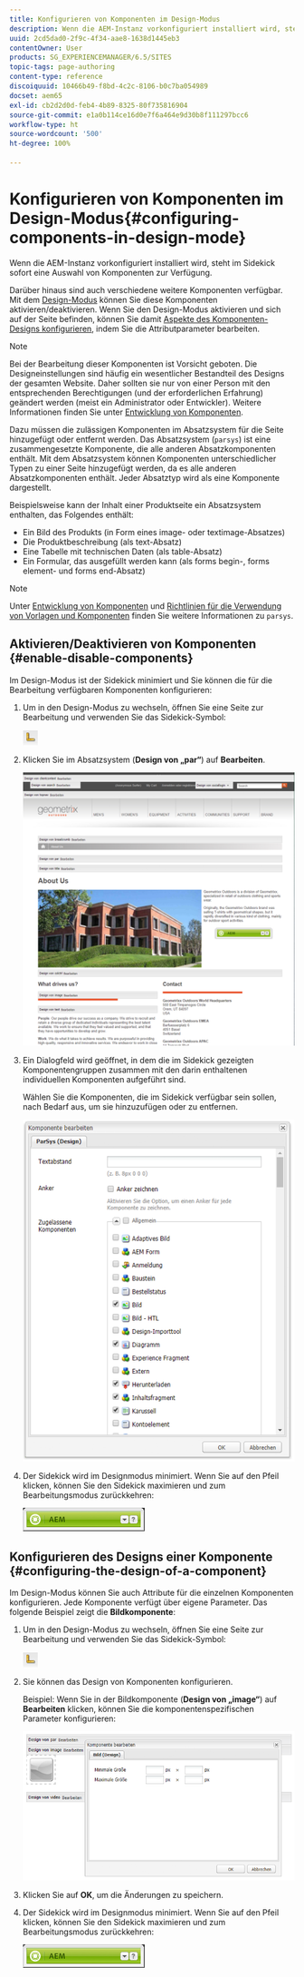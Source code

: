 ```yaml
---
title: Konfigurieren von Komponenten im Design-Modus
description: Wenn die AEM-Instanz vorkonfiguriert installiert wird, steht im Sidekick sofort eine Auswahl von Komponenten zur Verfügung. Darüber hinaus stehen auch verschiedene weitere Komponenten zur Verfügung. Sie können den Design-Modus verwenden, um diese Komponenten zu aktivieren/deaktivieren.
uuid: 2cd5dad0-2f9c-4f34-aae8-1638d1445eb3
contentOwner: User
products: SG_EXPERIENCEMANAGER/6.5/SITES
topic-tags: page-authoring
content-type: reference
discoiquuid: 10466b49-f8bd-4c2c-8106-b0c7ba054989
docset: aem65
exl-id: cb2d2d0d-feb4-4b89-8325-80f735816904
source-git-commit: e1a0b114ce16d0e7f6a464e9d30b8f111297bcc6
workflow-type: ht
source-wordcount: '500'
ht-degree: 100%

---
```


# Konfigurieren von Komponenten im Design-Modus{#configuring-components-in-design-mode}

Wenn die AEM-Instanz vorkonfiguriert installiert wird, steht im Sidekick sofort eine Auswahl von Komponenten zur Verfügung.

Darüber hinaus sind auch verschiedene weitere Komponenten verfügbar. Mit dem [Design-Modus](#enabledisablecomponentsusingdesignmode) können Sie diese Komponenten aktivieren/deaktivieren. Wenn Sie den Design-Modus aktivieren und sich auf der Seite befinden, können Sie damit [Aspekte des Komponenten-Designs konfigurieren](#configuringcomponentsusingdesignmode), indem Sie die Attributparameter bearbeiten.

>[!NOTE]
>
>Bei der Bearbeitung dieser Komponenten ist Vorsicht geboten. Die Designeinstellungen sind häufig ein wesentlicher Bestandteil des Designs der gesamten Website. Daher sollten sie nur von einer Person mit den entsprechenden Berechtigungen (und der erforderlichen Erfahrung) geändert werden (meist ein Administrator oder Entwickler). Weitere Informationen finden Sie unter [Entwicklung von Komponenten](/help/sites-developing/components.md).

Dazu müssen die zulässigen Komponenten im Absatzsystem für die Seite hinzugefügt oder entfernt werden. Das Absatzsystem (`parsys`) ist eine zusammengesetzte Komponente, die alle anderen Absatzkomponenten enthält. Mit dem Absatzsystem können Komponenten unterschiedlicher Typen zu einer Seite hinzugefügt werden, da es alle anderen Absatzkomponenten enthält. Jeder Absatztyp wird als eine Komponente dargestellt.

Beispielsweise kann der Inhalt einer Produktseite ein Absatzsystem enthalten, das Folgendes enthält:

* Ein Bild des Produkts (in Form eines image- oder textimage-Absatzes)
* Die Produktbeschreibung (als text-Absatz)
* Eine Tabelle mit technischen Daten (als table-Absatz)
* Ein Formular, das ausgefüllt werden kann (als forms begin-, forms element- und forms end-Absatz)

>[!NOTE]
>
>Unter [Entwicklung von Komponenten](/help/sites-developing/components.md#paragraphsystem) und [Richtlinien für die Verwendung von Vorlagen und Komponenten](/help/sites-developing/dev-guidelines-bestpractices.md#guidelines-for-using-templates-and-components) finden Sie weitere Informationen zu `parsys`.

## Aktivieren/Deaktivieren von Komponenten {#enable-disable-components}

Im Design-Modus ist der Sidekick minimiert und Sie können die für die Bearbeitung verfügbaren Komponenten konfigurieren:

1. Um in den Design-Modus zu wechseln, öffnen Sie eine Seite zur Bearbeitung und verwenden Sie das Sidekick-Symbol:

   ![](do-not-localize/chlimage_1.png)

1. Klicken Sie im Absatzsystem (**Design von „par“**) auf **Bearbeiten**.

   ![screen_shot_2012-02-08at102726am](assets/screen_shot_2012-02-08at102726am.png)

1. Ein Dialogfeld wird geöffnet, in dem die im Sidekick gezeigten Komponentengruppen zusammen mit den darin enthaltenen individuellen Komponenten aufgeführt sind.

   Wählen Sie die Komponenten, die im Sidekick verfügbar sein sollen, nach Bedarf aus, um sie hinzuzufügen oder zu entfernen.

   ![screen_shot_2012-02-08at103407am](assets/screen_shot_2012-02-08at103407am.png)

1. Der Sidekick wird im Designmodus minimiert. Wenn Sie auf den Pfeil klicken, können Sie den Sidekick maximieren und zum Bearbeitungsmodus zurückkehren:

   ![](do-not-localize/sidekick-collapsed.png)

## Konfigurieren des Designs einer Komponente {#configuring-the-design-of-a-component}

Im Design-Modus können Sie auch Attribute für die einzelnen Komponenten konfigurieren. Jede Komponente verfügt über eigene Parameter. Das folgende Beispiel zeigt die **Bildkomponente**:

1. Um in den Design-Modus zu wechseln, öffnen Sie eine Seite zur Bearbeitung und verwenden Sie das Sidekick-Symbol:

   ![](do-not-localize/chlimage_1-1.png)

1. Sie können das Design von Komponenten konfigurieren.

   Beispiel: Wenn Sie in der Bildkomponente (**Design von „image“**) auf **Bearbeiten** klicken, können Sie die komponentenspezifischen Parameter konfigurieren:

   ![chlimage_1-5](assets/chlimage_1-5.png)

1. Klicken Sie auf **OK**, um die Änderungen zu speichern.

1. Der Sidekick wird im Designmodus minimiert. Wenn Sie auf den Pfeil klicken, können Sie den Sidekick maximieren und zum Bearbeitungsmodus zurückkehren:

   ![](do-not-localize/sidekick-collapsed-1.png)
